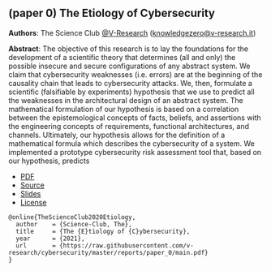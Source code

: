## (paper 0) The Etiology of Cybersecurity 

**Authors**: The Science Club [@V-Research](http://v-research.it) (knowledgezero@v-research.it)

**Abstract**: The objective of this research is to lay the foundations for the development of a scientific theory that determines
(all and only) the possible insecure and secure configurations of
any abstract system. We claim that cybersecurity weaknesses
(i.e. errors) are at the beginning of the causality chain that
leads to cybersecurity attacks. We, then, formulate a scientific
(falsifiable by experiments) hypothesis that we use to predict
all the weaknesses in the architectural design of an abstract
system. The mathematical formulation of our hypothesis is
based on a correlation between the epistemological concepts of
facts, beliefs, and assertions with the engineering concepts of
requirements, functional architectures, and channels. Ultimately,
our hypothesis allows for the definition of a mathematical formula
which describes the cybersecurity of a system. We implemented
a prototype cybersecurity risk assessment tool that, based on
our hypothesis, predicts

- [PDF](./main.pdf)
- [Source](./main.tex)
- [Slides](../../presentations/cimss_2022.pdf)
- [License](./LICENSE.md)

```
@online{TheScienceClub2020Etiology,
  author    = {Science-Club, The},
  title     = {The {E}tiology of {C}ybersecurity},
  year      = {2021},
  url       = {https://raw.githubusercontent.com/v-research/cybersecurity/master/reports/paper_0/main.pdf}
}
```
